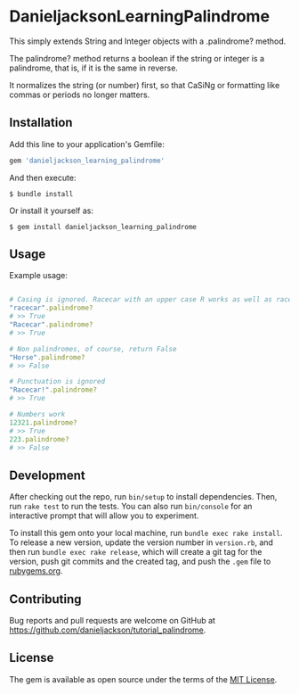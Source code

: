 # DanieljacksonLearningPalindrome

This simply extends String and Integer objects with a .palindrome? method.

The palindrome? method returns a boolean if the string or integer is a palindrome, that is, if it is the same in reverse.

It normalizes the string (or number) first, so that CaSiNg or formatting like commas or periods no longer matters.

## Installation

Add this line to your application's Gemfile:

```ruby
gem 'danieljackson_learning_palindrome'
```

And then execute:

    $ bundle install

Or install it yourself as:

    $ gem install danieljackson_learning_palindrome

## Usage


Example usage:

```ruby

# Casing is ignored. Racecar with an upper case R works as well as racecar with a lower case r.
"racecar".palindrome?
# >> True
"Racecar".palindrome?
# >> True

# Non palindromes, of course, return False
"Horse".palindrome?
# >> False

# Punctuation is ignored
"Racecar!".palindrome?
# >> True

# Numbers work
12321.palindrome?
# >> True
223.palindrome?
# >> False


```

## Development

After checking out the repo, run `bin/setup` to install dependencies. Then, run `rake test` to run the tests. You can also run `bin/console` for an interactive prompt that will allow you to experiment.

To install this gem onto your local machine, run `bundle exec rake install`. To release a new version, update the version number in `version.rb`, and then run `bundle exec rake release`, which will create a git tag for the version, push git commits and the created tag, and push the `.gem` file to [rubygems.org](https://rubygems.org).

## Contributing

Bug reports and pull requests are welcome on GitHub at https://github.com/danieljackson/tutorial_palindrome.

## License

The gem is available as open source under the terms of the [MIT License](https://opensource.org/licenses/MIT).
